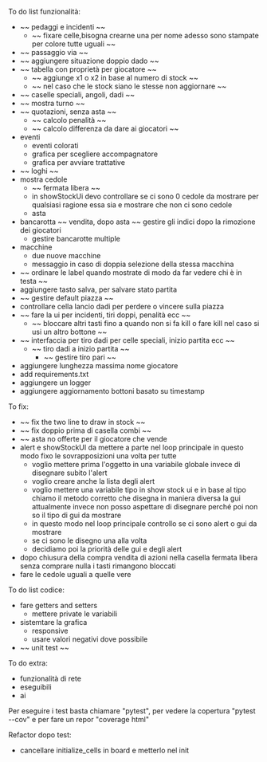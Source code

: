 To do list funzionalità:
- ~~ pedaggi e incidenti ~~
    - ~~ fixare celle,bisogna crearne una per nome adesso sono stampate per colore tutte uguali ~~
- ~~ passaggio via ~~
- ~~ aggiungere situazione doppio dado ~~
- ~~ tabella con proprietà per giocatore ~~
    - ~~ aggiunge x1 o x2 in base al numero di stock ~~
    - ~~ nel caso che le stock siano le stesse non aggiornare ~~
- ~~ caselle speciali, angoli, dadi ~~ 
- ~~ mostra turno ~~
- ~~ quotazioni, senza asta ~~
    - ~~ calcolo penalità ~~
    - ~~ calcolo differenza da dare ai giocatori ~~
- eventi
    - eventi colorati
    - grafica per scegliere accompagnatore
    - grafica per avviare trattative
- ~~ loghi ~~
- mostra cedole
    - ~~ fermata libera ~~
    - in showStockUi devo controllare se ci sono 0 cedole da mostrare per qualsiasi ragione essa sia e mostrare che non ci sono cedole
    - asta
- bancarotta
    ~~ vendita, dopo asta
    ~~ gestire gli indici dopo la rimozione dei giocatori
    - gestire bancarotte multiple
- macchine
    - due nuove macchine
    - messaggio in caso di doppia selezione della stessa macchina
- ~~ ordinare le label quando mostrate di modo da far vedere chi è in testa ~~
- aggiungere tasto salva, per salvare stato partita
- ~~ gestire default piazza ~~
- controllare cella lancio dadi per perdere o vincere sulla piazza
- ~~ fare la ui per incidenti, tiri doppi, penalità ecc ~~
    - ~~ bloccare altri tasti fino a quando non si fa kill o fare kill nel caso si usi un altro bottone ~~
- ~~ interfaccia per tiro dadi per celle speciali, inizio partita ecc ~~
    - ~~ tiro dadi a inizio partita ~~
        - ~~ gestire tiro pari ~~
- aggiungere lunghezza massima nome giocatore
- add requirements.txt
- aggiungere un logger
- aggiungere aggiornamento bottoni basato su timestamp

To fix:
- ~~ fix the two line to draw in stock ~~
- ~~ fix doppio prima di casella combi ~~
- ~~ asta no offerte per il giocatore che vende
- alert e showStockUI da mettere a parte nel loop principale in questo modo fixo le sovrapposizioni una volta per tutte
    - voglio mettere prima l'oggetto in una variabile globale invece di disegnare subito l'alert
    - voglio creare anche la lista degli alert
    - voglio mettere una variabile tipo in show stock ui e in base al tipo chiamo il metodo corretto che disegna in maniera diversa la gui
      attualmente invece non posso aspettare di disegnare perché poi non so il tipo di gui da mostrare
    - in questo modo nel loop principale controllo se ci sono alert o gui da mostrare
    - se ci sono le disegno una alla volta
    - decidiamo poi la priorità delle gui e degli alert
- dopo chiusura della compra vendita di azioni nella casella fermata libera senza comprare nulla i tasti rimangono bloccati
- fare le cedole uguali a quelle vere

To do list codice:
- fare getters and setters
    - mettere private le variabili
- sistemtare la grafica
    - responsive
    - usare valori negativi dove possibile
- ~~ unit test ~~

To do extra:
- funzionalità di rete
- eseguibili
- ai

Per eseguire i test basta chiamare "pytest", per vedere la copertura "pytest --cov" e per fare un repor "coverage html"

Refactor dopo test:
- cancellare initialize_cells in board e metterlo nel init